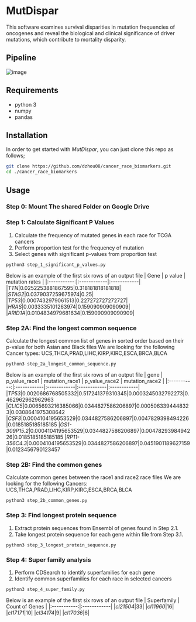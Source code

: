 # MutDispar
This software examines survival disparities in mutation frequencies of
oncogenes and reveal the biological and clinical significance
of driver mutations, which contribute to mortality disparity.

## Pipeline
![image](https://github.com/dzhou08/cancer_race_biomarkers/assets/65268595/ea0d82b3-e45d-414f-9948-282ed0d987bf)

## Requirements
- python 3
- numpy
- pandas

## Installation
In order to get started with *MutDispar*, you can just clone this repo as follows;
```bash
git clone https://github.com/dzhou08/cancer_race_biomarkers.git
cd ./cancer_race_biomarkers
```
## Usage
### Step 0: Mount The shared Folder on Google Drive

### Step 1: Calculate Significant P Values
1. Calculate the frequency of mutated genes in each race for TCGA cancers
2. Perform proportion test for the frequency of mutation
3. Select genes with significant p-values from proportion test

```
python3 step_1_significant_p_values.py
```

Below is an example of the first six rows of an output file
| Gene | p value | mutation rates |
|:-----------:|:------------|:------------|
|*TTN*|0.0252253881867595|0.318181818181818|
|*STAG2*|0.0379037259675974|0.25|
|*TP53*|0.0007432979061513|0.227272727272727|
|*HRAS*|0.0033335101263974|0.159090909090909|
|*ARID1A*|0.0104834979681634|0.159090909090909|

### Step 2A: Find the longest common sequence
Calculate the longest common list of genes in sorted order based on their p-value for both Asian and Black files
We are looking for the following Cancer types: UCS,THCA,PRAD,LIHC,KIRP,KIRC,ESCA,BRCA,BLCA

```
python3 step_2a_longest_common_sequence.py
```

Below is an example of the first six rows of an output file
| gene | p_value_race1 | mutation_race1 | p_value_race2 | mutation_race2 |
|:-----------:|:------------|:------------|:------------|:------------|
|*TP53*|0.0020686768505332|0.517241379310345|0.0003245032792273|0.462962962962963
|*CLIC5*|0.0065693216385066|0.0344827586206897|0.0005063394448323|0.0308641975308642
|*CSF3*|0.0004104195653529|0.0344827586206897|0.0047829398494226|0.0185185185185185
|*GS1-309P15.2*|0.0004104195653529|0.0344827586206897|0.0047829398494226|0.0185185185185185
|*RP11-356C4.3*|0.0004104195653529|0.0344827586206897|0.0451901189627159|0.0123456790123457

### Step 2B: Find the common genes
Calculate common genes between the race1 and race2 race files
We are looking for the following Cancers: UCS,THCA,PRAD,LIHC,KIRP,KIRC,ESCA,BRCA,BLCA

```
python3 step_2b_common_genes.py
```

### Step 3: Find longest protein sequence
1. Extract protein sequences from Ensembl of genes found in Step 2.1.
2. Take longest protein sequence for each gene within file from Step 3.1.

```
python3 step_3_longest_protein_sequence.py
```

### Step 4: Super family analysis
1. Perform CDSearch to identify superfamilies for each gene
2. Identify common superfamilies for each race in selected cancers

```
python3 step_4_super_family.py
```

Below is an example of the first six rows of an output file
| Superfamily | Count of Genes |
|:-----------:|:------------|
|*cl21504*|33|
|*cl11960*|16|
|*cl17171*|10|
|*cl34174*|9|
|*cl17036*|6|

